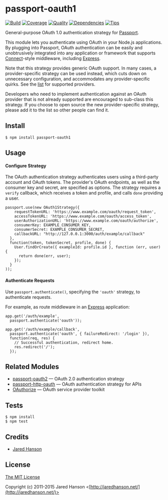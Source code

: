 # passport-oauth1

[![Build](https://travis-ci.org/jaredhanson/passport-oauth1.svg?branch=master)](https://travis-ci.org/jaredhanson/passport-oauth1)
[![Coverage](https://coveralls.io/repos/jaredhanson/passport-oauth1/badge.svg?branch=master)](https://coveralls.io/r/jaredhanson/passport-oauth1)
[![Quality](https://codeclimate.com/github/jaredhanson/passport-oauth1/badges/gpa.svg)](https://codeclimate.com/github/jaredhanson/passport-oauth1)
[![Dependencies](https://david-dm.org/jaredhanson/passport-oauth1.svg)](https://david-dm.org/jaredhanson/passport-oauth1)
[![Tips](https://img.shields.io/gratipay/jaredhanson.svg)](https://gratipay.com/jaredhanson/)


General-purpose OAuth 1.0 authentication strategy for [Passport](http://passportjs.org/).

This module lets you authenticate using OAuth in your Node.js applications.
By plugging into Passport, OAuth authentication can be easily and unobtrusively
integrated into any application or framework that supports
[Connect](http://www.senchalabs.org/connect/)-style middleware, including
[Express](http://expressjs.com/).

Note that this strategy provides generic OAuth support.  In many cases, a
provider-specific strategy can be used instead, which cuts down on unnecessary
configuration, and accommodates any provider-specific quirks.  See the
[list](https://github.com/jaredhanson/passport/wiki/Strategies) for supported
providers.

Developers who need to implement authentication against an OAuth provider that
is not already supported are encouraged to sub-class this strategy.  If you
choose to open source the new provider-specific strategy, please add it to the
list so other people can find it.

## Install

    $ npm install passport-oauth1

## Usage

#### Configure Strategy

The OAuth authentication strategy authenticates users using a third-party
account and OAuth tokens.  The provider's OAuth endpoints, as well as the
consumer key and secret, are specified as options.  The strategy requires a
`verify` callback, which receives a token and profile, and calls `done`
providing a user.

    passport.use(new OAuth1Strategy({
        requestTokenURL: 'https://www.example.com/oauth/request_token',
        accessTokenURL: 'https://www.example.com/oauth/access_token',
        userAuthorizationURL: 'https://www.example.com/oauth/authorize',
        consumerKey: EXAMPLE_CONSUMER_KEY,
        consumerSecret: EXAMPLE_CONSUMER_SECRET,
        callbackURL: "http://127.0.0.1:3000/auth/example/callback"
      },
      function(token, tokenSecret, profile, done) {
        User.findOrCreate({ exampleId: profile.id }, function (err, user) {
          return done(err, user);
        });
      }
    ));

#### Authenticate Requests

Use `passport.authenticate()`, specifying the `'oauth'` strategy, to
authenticate requests.

For example, as route middleware in an [Express](http://expressjs.com/)
application:

    app.get('/auth/example',
      passport.authenticate('oauth'));
    
    app.get('/auth/example/callback', 
      passport.authenticate('oauth', { failureRedirect: '/login' }),
      function(req, res) {
        // Successful authentication, redirect home.
        res.redirect('/');
      });

## Related Modules

- [passport-oauth2](https://github.com/jaredhanson/passport-oauth2) — OAuth 2.0 authentication strategy
- [passport-http-oauth](https://github.com/jaredhanson/passport-http-oauth) — OAuth authentication strategy for APIs
- [OAuthorize](https://github.com/jaredhanson/oauthorize) — OAuth service provider toolkit

## Tests

    $ npm install
    $ npm test

## Credits

  - [Jared Hanson](http://github.com/jaredhanson)

## License

[The MIT License](http://opensource.org/licenses/MIT)

Copyright (c) 2011-2015 Jared Hanson <[http://jaredhanson.net/](http://jaredhanson.net/)>
